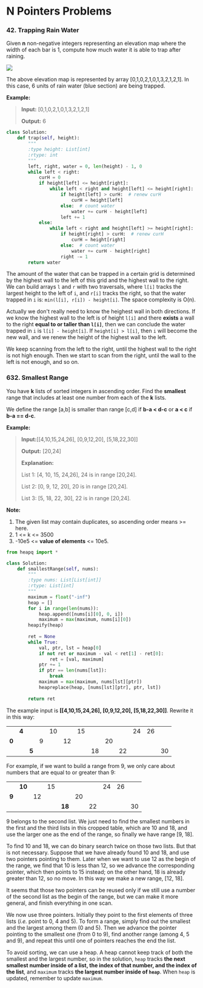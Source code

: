 # N Pointers Problems

### 42. Trapping Rain Water

Given **n** non-negative integers representing an elevation map where the width of each bar is 1, compute how much water it is able to trap after raining.

![](http://www.leetcode.com/static/images/problemset/rainwatertrap.png)

The above elevation map is represented by array [0,1,0,2,1,0,1,3,2,1,2,1]. In this case, 6 units of rain water (blue section) are being trapped.

**Example:**

> **Input:** [0,1,0,2,1,0,1,3,2,1,2,1]
> 
> **Output:** 6

```python
class Solution:
    def trap(self, height):
        """
        :type height: List[int]
        :rtype: int
        """
        left, right, water = 0, len(height) - 1, 0
        while left < right:
            curH = 0
            if height[left] <= height[right]:
                while left < right and height[left] <= height[right]:
                    if height[left] > curH:  # renew curH
                        curH = height[left]
                    else:  # count water
                        water += curH - height[left]
                    left += 1
            else:
                while left < right and height[left] >= height[right]:
                    if height[right] > curH:  # renew curH
                        curH = height[right]
                    else:  # count water
                        water += curH - height[right]
                    right -= 1
        return water
```

The amount of the water that can be trapped in a certain grid is determined by the highest wall to the left of this grid and the highest wall to the right. We can build arrays `l` and `r` with two traversals, where `l[i]` tracks the largest height to the left of `i`, and `r[i]` tracks the right, so that the water trapped in `i` is: `min(l[i], r[i]) - height[i]`. The space complexity is O(n).

Actually we don't really need to know the heighest wall in both directions. If we know the highest wall to the left is of height `l[i]` and there **exists** a wall to the right **equal to or taller than `l[i]`**, then we can conclude the water trapped in `i` is `l[i] - height[i]`. If `height[i] > l[i]`, then `i` will become the new wall, and we renew the height of the highest wall to the left.

We keep scanning from the left to the right, until the highest wall to the right is not high enough. Then we start to scan from the right, until the wall to the left is not enough, and so on.

### 632. Smallest Range

You have **k** lists of sorted integers in ascending order. Find the **smallest** range that includes at least one number from each of the **k** lists.

We define the range [a,b] is smaller than range [c,d] if **b-a < d-c** or **a < c** if **b-a == d-c**.

**Example:**

> **Input:**[[4,10,15,24,26], [0,9,12,20], [5,18,22,30]]
> 
> **Output:** [20,24]
> 
> **Explanation:**
> 
> List 1: [4, 10, 15, 24,26], 24 is in range [20,24].
> 
> List 2: [0, 9, 12, 20], 20 is in range [20,24].
> 
> List 3: [5, 18, 22, 30], 22 is in range [20,24].

**Note:**

1. The given list may contain duplicates, so ascending order means >= here.
2. 1 <= k <= 3500
3. -10e5 <= **value of elements** <= 10e5.

```python
from heapq import *

class Solution:
    def smallestRange(self, nums):
        """
        :type nums: List[List[int]]
        :rtype: List[int]
        """
        maximum = float("-inf")
        heap = []
        for i in range(len(nums)):
            heap.append([nums[i][0], 0, i])
            maximum = max(maximum, nums[i][0])
        heapify(heap)
        
        ret = None
        while True:
            val, ptr, lst = heap[0]
            if not ret or maximum - val < ret[1] - ret[0]:
                ret = [val, maximum]
            ptr += 1
            if ptr == len(nums[lst]):
                break
            maximum = max(maximum, nums[lst][ptr])
            heapreplace(heap, [nums[lst][ptr], ptr, lst])
            
        return ret
```

The example input is **[[4,10,15,24,26], [0,9,12,20], [5,18,22,30]]**. Rewrite it in this way:

|   |   |   |   |    |    |    |    |    |    |    |    |    |
|---|---|---|---|----|----|----|----|----|----|----|----|----|
|   | **4** |   |   | 10 |    | 15 |    |    |    | 24 | 26 |    |
| **0** |   |   | 9 |    | 12 |    |    | 20 |    |    |    |    |
|   |   | **5** |   |    |    |    | 18 |    | 22 |    |    | 30 |

For example, if we want to build a range from 9, we only care about  numbers that are equal to or greater than 9:

|   |    |    |    |    |    |    |    |    |    |
|---|----|----|----|----|----|----|----|----|----|
|   | **10** |    | 15 |    |    |    | 24 | 26 |    |
| **9** |    | 12 |    |    | 20 |    |    |    |    |
|   |    |    |    | **18** |    | 22 |    |    | 30 |

9 belongs to the second list. We just need to find the smallest numbers in the first and the third lists in this cropped table, which are 10 and 18, and use the larger one as the end of the range, so finally we have range [9, 18].

To find 10 and 18, we can do binary search twice on those two lists. But that is not necessary. Suppose that we have already found 10 and 18, and use two pointers pointing to them. Later when we want to use 12 as the begin of the range, we find that 10 is less than 12, so we advance the corresponding pointer, which then points to 15 instead; on the other hand, 18 is already greater than 12, so no move. In this way we make a new range, [12, 18].

It seems that those two pointers can be reused only if we still use a number of the second list as the begin of the range, but we can make it more general, and finish everything in one scan.

We now use three pointers. Initially they point to the first elements of three lists (*i.e.* point to 0, 4 and 5). To form a range, simply find out the smallest and the largest among them (0 and 5). Then we advance the pointer pointing to the smallest one (from 0 to 9), find another range (among 4, 5 and 9), and repeat this until one of pointers reaches the end the list.

To avoid sorting, we can use a heap. A heap cannot keep track of both the smallest and the largest number, so in the solution, `heap` tracks **the next smallest number inside of a list, the index of that number, and the index of the list**, and `maximum` tracks **the largest number inside of `heap`**. When `heap` is updated, remember to update `maximum`.